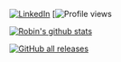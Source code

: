 
[![LinkedIn](https://img.shields.io/badge/LinkedIn-0077B5?style=for-the-badge&logo=linkedin&logoColor=white)](https://www.linkedin.com/in/robin-boone/) [![Profile views](https://gpvc.arturio.dev/[Robinsane])

[![Robin's github stats](https://github-readme-stats.vercel.app/api?username=robinsane&show_icons=true&theme=dark)](https://github.com/Robinsane)   

[![GitHub all releases](https://img.shields.io/github/downloads/robinsane/compound_interest_calculator/total?label=ci_calc%20downloads)](https://github.com/Robinsane/compound_interest_calculator)

